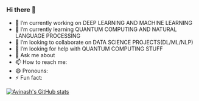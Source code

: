 ### Hi there 👋

- 🔭 I’m currently working on DEEP LEARNING  AND MACHINE LEARNING
- 🌱 I’m currently learning QUANTUM COMPUTING AND NATURAL LANGUAGE PROCESSING
- 👯 I’m looking to collaborate on DATA SCIENCE PROJECTS(DL/ML/NLP)
- 🤔 I’m looking for help with QUANTUM COMPUTING STUFF
- 💬 Ask me about 
- 📫 How to reach me: 
- 😄 Pronouns: 
- ⚡ Fun fact: 


[![Avinash's GitHub stats](https://github-readme-stats.vercel.app/api?username=AVI18794&count_private=true&show_icons=true&theme=dark)](https://github.com/AVI18794/github-readme-stats)
